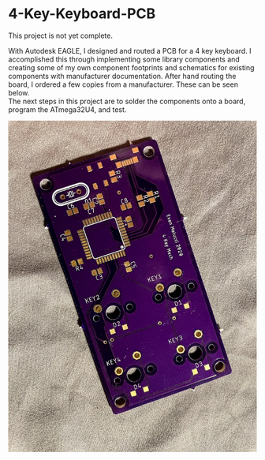 # 4-Key-Keyboard-PCB

This project is not yet complete.

With Autodesk EAGLE, I designed and routed a PCB for a 4 key keyboard.  I accomplished this through implementing some library components and creating some of my own component footprints and schematics for existing components with manufacturer documentation.  After hand routing the board, I ordered a few copies from a manufacturer.  These can be seen below.  
The next steps in this project are to solder the components onto a board, program the ATmega32U4, and test.  

![A picture of the board](images/4keyPCB.jpg)
